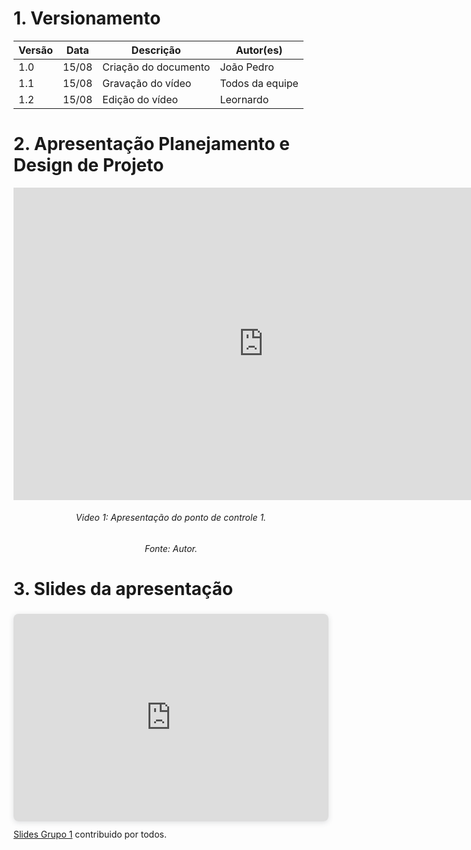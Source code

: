 # 1. Versionamento
|Versão|Data|Descrição|Autor(es)|
|------|----|---------|---------|
|1.0|15/08|Criação do documento|João Pedro|
|1.1|15/08|Gravação do vídeo|Todos da equipe|
|1.2|15/08|Edição do vídeo|Leornardo|

# 2. Apresentação Planejamento e Design de Projeto
<iframe width="800" height="500" src="https://www.youtube.com/embed/xWkLe62AS4U" title="YouTube video player" frameborder="0" allow="accelerometer; autoplay; clipboard-write; encrypted-media; gyroscope; picture-in-picture" allowfullscreen></iframe>
<h6 align = "center">Video 1: Apresentação do ponto de controle 1. </h6>
<h6 align = "center">Fonte: Autor. </h6>

# 3. Slides da apresentação
<div style="position: relative; width: 100%; height: 0; padding-top: 56.2500%;
 padding-bottom: 48px; box-shadow: 0 2px 8px 0 rgba(63,69,81,0.16); margin-top: 1.6em; margin-bottom: 0.9em; overflow: hidden;
 border-radius: 8px; will-change: transform;">
  <iframe loading="lazy" style="position: absolute; width: 100%; height: 100%; top: 0; left: 0; border: none; padding: 0;margin: 0;"
    src="https:&#x2F;&#x2F;www.canva.com&#x2F;design&#x2F;DAEnA9fZAa8&#x2F;view?embed">
  </iframe>
</div>
<a href="https:&#x2F;&#x2F;www.canva.com&#x2F;design&#x2F;DAEnA9fZAa8&#x2F;view?utm_content=DAEnA9fZAa8&amp;utm_campaign=designshare&amp;utm_medium=embeds&amp;utm_source=link" target="_blank" rel="noopener">Slides Grupo 1</a> contribuido por todos. 
